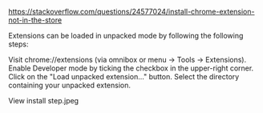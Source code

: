 
https://stackoverflow.com/questions/24577024/install-chrome-extension-not-in-the-store

Extensions can be loaded in unpacked mode by following the following steps:

Visit chrome://extensions (via omnibox or menu -> Tools -> Extensions).
Enable Developer mode by ticking the checkbox in the upper-right corner.
Click on the "Load unpacked extension..." button.
Select the directory containing your unpacked extension.

View install step.jpeg
